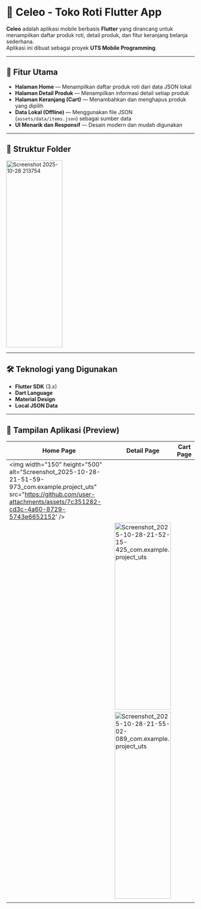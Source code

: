 # 🍰 Celeo - Toko Roti Flutter App

**Celeo** adalah aplikasi mobile berbasis **Flutter** yang dirancang untuk menampilkan daftar produk roti, detail produk, dan fitur keranjang belanja sederhana.  
Aplikasi ini dibuat sebagai proyek **UTS Mobile Programming**.

---

## 🚀 Fitur Utama

-  **Halaman Home** — Menampilkan daftar produk roti dari data JSON lokal  
-  **Halaman Detail Produk** — Menampilkan informasi detail setiap produk  
-  **Halaman Keranjang (Cart)** — Menambahkan dan menghapus produk yang dipilih  
-  **Data Lokal (Offline)** — Menggunakan file JSON (`assets/data/items.json`) sebagai sumber data  
-  **UI Menarik dan Responsif** — Desain modern dan mudah digunakan  

---

## 🧱 Struktur Folder
<img width="150" height="500" alt="Screenshot 2025-10-28 213754" src="https://github.com/user-attachments/assets/2aa721da-0201-4c4f-8956-fe302d5a8246" />

---

## 🛠️ Teknologi yang Digunakan

- **Flutter SDK** (3.x)
- **Dart Language**
- **Material Design**
- **Local JSON Data**

---

## 📸 Tampilan Aplikasi (Preview)
| Home Page | Detail Page | Cart Page |
| --------- | ----------- | --------- |
|<img width="150" height="500" alt="Screenshot_2025-10-28-21-51-59-973_com.example.project_uts" src="https://github.com/user-attachments/assets/7c351282-cd3c-4a60-8729-5743e6652152' />
         |<img width="150" height="500" alt="Screenshot_2025-10-28-21-52-15-425_com.example.project_uts" src="https://github.com/user-attachments/assets/9c09185f-812c-4abc-a152-5b18c7acbb17" />
           |<img width="150" height="500" alt="Screenshot_2025-10-28-21-55-02-089_com.example.project_uts" src="https://github.com/user-attachments/assets/f33aa105-e4cb-4267-9a77-24ca7722007a" />
         |
